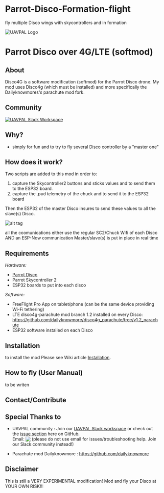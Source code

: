 # Parrot-Disco-Formation-flight
fly multiple Disco wings with skycontrollers and in formation

<a name="top">![UAVPAL Logo](https://uavpal.com/img/uavpal-logo-cut-461px.png)</a>
# Parrot Disco over 4G/LTE (softmod)

## About
Disco4G is a software modification (softmod) for the Parrot Disco drone. 
My mod uses Disco4g (which must be installed) and more specifically the Dailyknowmores's parachute mod fork.



## Community
[![UAVPAL Slack Workspace](https://uavpal.com/img/slack.png)](https://uavpal.com/slack)


## Why?
- simply for fun and to try to fly several Disco controller by a "master one"

## How does it work?
Two scripts are added to this mod in order to:
1) capture the Skycontroller2 buttons and sticks values and to send them to the ESP32 board.
2) capture the .pud telemetry of the chuck and to send it to the ESP32 board

Then the ESP32 of the master Disco insures to send these values to all the slave(s) Disco.



![alt tag](https://user-images.githubusercontent.com/31324055/130589754-dc2da2e0-f366-434d-aad8-24c96b2bab09.png)

all the coomunications either use the regular SC2/Chuck Wifi of each Disco AND an ESP-Now communication Master/slave(s) is put in place in real time



## Requirements
*Hardware:*
- [Parrot Disco](https://www.parrot.com/us/drones/parrot-disco) 
- Parrot Skycontroller 2 
- ESP32 boards to put into each disco

*Software:*
- FreeFlight Pro App on tablet/phone (can be the same device providing Wi-Fi tethering)
- LTE disco4g-parachute mod branch 1.2 installed on every Disco: https://github.com/dailyknowmore/disco4g_parachute/tree/v1.2_parachute
- ESP32 software installed on each Disco

## Installation
to install the mod Please see Wiki article [Installation](https://github.com/uavpal/disco4g/wiki/Installation).

## How to fly  (User Manual)
to be writen

## Contact/Contribute


## Special Thanks to
- UAVPAL community :
Join our [UAVPAL Slack workspace](https://uavpal.com/slack) or check out the [issue section](https://github.com/uavpal/disco4g/issues) here on GitHub.\
Email: <img valign="bottom" src="https://image.ibb.co/mK4krx/uavpalmail2.png"> (please do not use email for issues/troubleshooting help. Join our Slack community instead!)

- Parachute mod Dailyknowmore : https://github.com/dailyknowmore

## Disclaimer
This is still a VERY EXPERIMENTAL modification! Mod and fly your Disco at YOUR OWN RISK!!!
